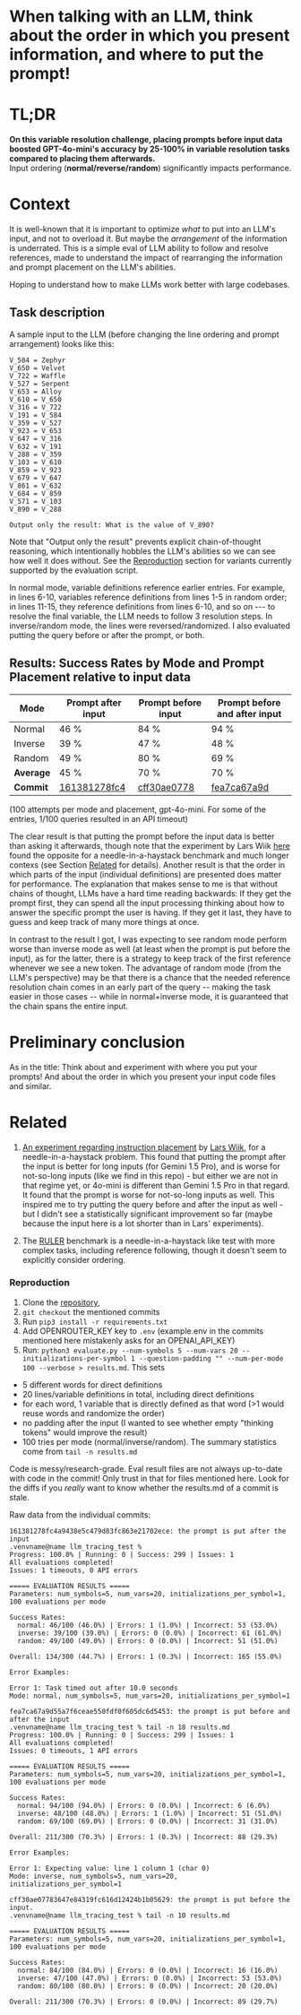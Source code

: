 # When talking with an LLM, think about the order in which you present information, and where to put the prompt!
# TL;DR
**On this variable resolution challenge, placing prompts before input data boosted GPT-4o-mini's accuracy by 25-100% in variable resolution tasks compared to placing them afterwards.**  
Input ordering (**normal/reverse/random**) significantly impacts performance.

# Context
It is well-known that it is important to optimize _what_ to put into an LLM's input, and not to overload it. But maybe the _arrangement_ of the information is underrated.
This is a simple eval of LLM ability to follow and resolve references, made to understand the impact of rearranging the information and prompt placement on the LLM's abilities.

Hoping to understand how to make LLMs work better with large codebases.

## Task description
A sample input to the LLM (before changing the line ordering and prompt arrangement) looks like this:
```
V_584 = Zephyr
V_650 = Velvet
V_722 = Waffle
V_527 = Serpent
V_653 = Alloy
V_610 = V_650
V_316 = V_722
V_191 = V_584
V_359 = V_527
V_923 = V_653
V_647 = V_316
V_632 = V_191
V_288 = V_359
V_103 = V_610
V_859 = V_923
V_679 = V_647
V_861 = V_632
V_684 = V_859
V_571 = V_103
V_890 = V_288

Output only the result: What is the value of V_890?
```
Note that "Output only the result" prevents explicit chain-of-thought reasoning, which intentionally hobbles the LLM's abilities so we can see how well it does without. See the [Reproduction](#reproduction) section for variants currently supported by the evaluation script.

In normal mode, variable definitions reference earlier entries. For example, in lines 6-10, variables reference definitions from lines 1-5 in random order; in lines 11-15, they reference definitions from lines 6-10, and so on --- to resolve the final variable, the LLM needs to follow 3 resolution steps. In inverse/random mode, the lines were reversed/randomized. I also evaluated putting the query before or after the prompt, or both. 

## Results: Success Rates by Mode and Prompt Placement relative to input data
| Mode | Prompt after input | Prompt before input | Prompt before and after input |
|------|------------------|-------------------|------------------------|
| Normal | 46 % | 84 % | 94 % |
| Inverse | 39 % | 47 % | 48 % |
| Random | 49 % | 80 % | 69 % |
| **Average** | 45 % | 70 % | 70 % |
| **Commit** | [161381278fc4](https://github.com/L3Gaunt/llm_tracing_test/commit/161381278fc4a9438e5c479d83fc863e21702ece) | [cff30ae0778](https://github.com/L3Gaunt/llm_tracing_test/commit/cff30ae07783647e84319fc616d12424b1b05629) | [fea7ca67a9d](https://github.com/L3Gaunt/llm_tracing_test/commit/fea7ca67a9d55a7f6ceae550fdf0f605dc6d5453) |

(100 attempts per mode and placement, gpt-4o-mini. For some of the entries, 1/100 queries resulted in an API timeout)


The clear result is that putting the prompt before the input data is better than asking it afterwards, though note that the experiment by Lars Wiik [here][wiik-exp] found the opposite for a needle-in-a-haystack benchmark and much longer contexs (see Section [Related](#related) for details). Another result is that the order in which parts of the input (individual definitions) are presented does matter for performance.
The explanation that makes sense to me is that without chains of thought, LLMs have a hard time reading backwards: If they get the prompt first, they can spend all the input processing thinking about how to answer the specific prompt the user is having. If they get it last, they have to guess and keep track of many more things at once.

In contrast to the result I got, I was expecting to see random mode perform worse than inverse mode as well (at least when the prompt is put before the input), as for the latter, there is a strategy to keep track of the first reference whenever we see a new token. The advantage of random mode (from the LLM's perspective) may be that there is a chance that the needed reference resolution chain comes in an early part of the query -- making the task easier in those cases -- while in normal+inverse mode, it is guaranteed that the chain spans the entire input.

# Preliminary conclusion
As in the title: Think about and experiment with where you put your prompts! And about the order in which you present your input code files and similar.

# Related
1. [An experiment regarding instruction placement][wiik-exp] by [Lars Wiik][wiik-gh], for a needle-in-a-haystack problem. This found that putting the prompt after the input is better for long inputs (for Gemini 1.5 Pro), and is worse for not-so-long inputs (like we find in this repo) - but either we are not in that regime yet, or 4o-mini is different than Gemini 1.5 Pro in that regard. It found that the prompt is worse for not-so-long inputs as well. This inspired me to try putting the query before and after the input as well - but I didn't see a statistically significant improvement so far (maybe because the input here is a lot shorter than in Lars' experiments).

[wiik-exp]: https://archive.is/cLoNp
[wiik-gh]: https://github.com/LarsChrWiik

2. The [RULER](https://github.com/NVIDIA/RULER) benchmark is a needle-in-a-haystack like test with more complex tasks, including reference following, though it doesn't seem to explicitly consider ordering.

### Reproduction
1. Clone the [repository](https://github.com/L3Gaunt/llm_tracing_test),
2. `git checkout` the mentioned commits
3. Run `pip3 install -r requirements.txt`
4. Add OPENROUTER_KEY key to `.env` (example.env in the commits mentioned here mistakenly asks for an OPENAI_API_KEY)
5. Run: `python3 evaluate.py --num-symbols 5 --num-vars 20 --initializations-per-symbol 1 --question-padding "" --num-per-mode 100 --verbose > results.md`. This sets
- 5 different words for direct definitions
- 20 lines/variable definitions in total, including direct definitions
- for each word, 1 variable that is directly defined as that word (>1 would reuse words and randomize the order)
- no padding after the input (I wanted to see whether empty "thinking tokens" would improve the result)
- 100 tries per mode (normal/inverse/random). The summary statistics come from `tail -n results.md`

Code is messy/research-grade. Eval result files are not always up-to-date with code in the commit! Only trust in that for files mentioned here. Look for the diffs if you _really_ want to know whether the results.md of a commit is stale.

Raw data from the individual commits:
```
161381278fc4a9438e5c479d83fc863e21702ece: the prompt is put after the input
.venvname@name llm_tracing_test % 
Progress: 100.0% | Running: 0 | Success: 299 | Issues: 1
All evaluations completed!
Issues: 1 timeouts, 0 API errors

===== EVALUATION RESULTS =====
Parameters: num_symbols=5, num_vars=20, initializations_per_symbol=1, 100 evaluations per mode

Success Rates:
  normal: 46/100 (46.0%) | Errors: 1 (1.0%) | Incorrect: 53 (53.0%)
  inverse: 39/100 (39.0%) | Errors: 0 (0.0%) | Incorrect: 61 (61.0%)
  random: 49/100 (49.0%) | Errors: 0 (0.0%) | Incorrect: 51 (51.0%)

Overall: 134/300 (44.7%) | Errors: 1 (0.3%) | Incorrect: 165 (55.0%)

Error Examples:

Error 1: Task timed out after 10.0 seconds
Mode: normal, num_symbols=5, num_vars=20, initializations_per_symbol=1

fea7ca67a9d55a7f6ceae550fdf0f605dc6d5453: the prompt is put before and after the input
.venvname@name llm_tracing_test % tail -n 18 results.md                                
Progress: 100.0% | Running: 0 | Success: 299 | Issues: 1
All evaluations completed!
Issues: 0 timeouts, 1 API errors

===== EVALUATION RESULTS =====
Parameters: num_symbols=5, num_vars=20, initializations_per_symbol=1, 100 evaluations per mode

Success Rates:
  normal: 94/100 (94.0%) | Errors: 0 (0.0%) | Incorrect: 6 (6.0%)
  inverse: 48/100 (48.0%) | Errors: 1 (1.0%) | Incorrect: 51 (51.0%)
  random: 69/100 (69.0%) | Errors: 0 (0.0%) | Incorrect: 31 (31.0%)

Overall: 211/300 (70.3%) | Errors: 1 (0.3%) | Incorrect: 88 (29.3%)

Error Examples:

Error 1: Expecting value: line 1 column 1 (char 0)
Mode: inverse, num_symbols=5, num_vars=20, initializations_per_symbol=1

cff30ae07783647e84319fc616d12424b1b05629: the prompt is put before the input.
.venvname@name llm_tracing_test % tail -n 10 results.md

===== EVALUATION RESULTS =====
Parameters: num_symbols=5, num_vars=20, initializations_per_symbol=1, 100 evaluations per mode

Success Rates:
  normal: 84/100 (84.0%) | Errors: 0 (0.0%) | Incorrect: 16 (16.0%)
  inverse: 47/100 (47.0%) | Errors: 0 (0.0%) | Incorrect: 53 (53.0%)
  random: 80/100 (80.0%) | Errors: 0 (0.0%) | Incorrect: 20 (20.0%)

Overall: 211/300 (70.3%) | Errors: 0 (0.0%) | Incorrect: 89 (29.7%)
```
